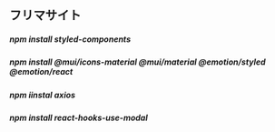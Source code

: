 ## フリマサイト

##### npm install styled-components
##### npm install @mui/icons-material @mui/material @emotion/styled @emotion/react
##### npm iinstal axios
##### npm install  react-hooks-use-modal